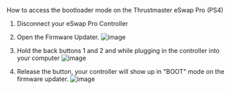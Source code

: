 How to access the bootloader mode on the Thrustmaster eSwap Pro (PS4) 

1. Disconnect your eSwap Pro Controller

2. Open the Firmware Updater.
![image](https://user-images.githubusercontent.com/16516667/193487295-15a2b34d-5275-4827-b48e-adf813f1ecab.png)

3. Hold the back buttons 1 and 2 and while plugging in the controller into your computer 
![image](https://user-images.githubusercontent.com/16516667/193487353-ef713401-8821-48cf-93d8-05b34b0237c1.png)

4. Release the button, your controller will show up in "BOOT" mode on the firmware updater. 
![image](https://user-images.githubusercontent.com/16516667/193487521-73ef1b71-5835-461a-87e5-7ac49e4d01b0.png)

